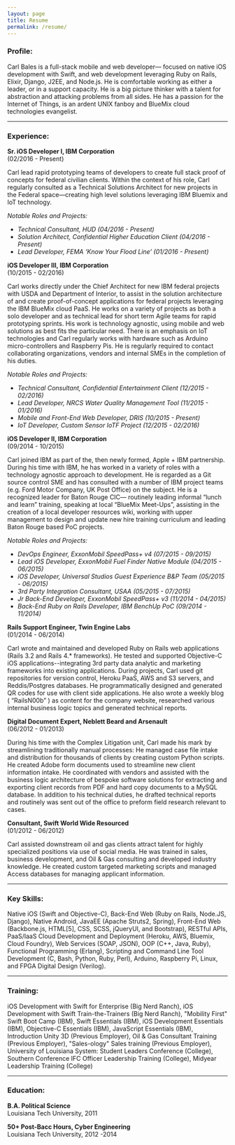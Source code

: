 ```yaml
---
layout: page
title: Resume
permalink: /resume/
---
```


### Profile:

Carl Bales is a full-stack mobile and web developer— focused on native iOS development with Swift, and web development leveraging Ruby on Rails, Elixir, Django, J2EE, and Node.js. He is comfortable working as either a leader, or in a support capacity. He is a big picture thinker with a talent for abstraction and attacking problems from all sides. He has a passion for the Internet of Things, is an ardent UNIX fanboy and BlueMix cloud technologies evangelist.

---

### Experience:

**Sr. iOS Developer I, IBM Corporation**  
(02/2016 - Present)

Carl lead rapid prototyping teams of developers to create full stack proof of concepts for federal civilian clients. Within the context of his role, Carl regularly consulted as a Technical Solutions Architect for new projects in the Federal space—creating high level solutions leveraging IBM Bluemix and IoT technology.

_Notable Roles and Projects:_  

* _Technical Consultant, HUD							                      (04/2016 - Present)_   
* _Solution Architect, Confidential Higher Education Client	 	  (04/2016 - Present)_  
* _Lead Developer, FEMA ‘Know Your Flood Line’	 		            (01/2016 - Present)_  


**iOS Developer III, IBM Corporation**  
(10/2015 - 02/2016)

Carl works directly under the Chief Architect for new IBM federal projects with USDA and Department of Interior, to assist in the solution architecture of and create proof-of-concept applications for federal projects leveraging the IBM BlueMix cloud PaaS. He works on a variety of projects as both a solo developer and as technical lead for short term Agile teams for rapid prototyping sprints. His work is technology agnostic, using mobile and web solutions as best fits the particular need. There is an emphasis on IoT technologies and Carl regularly works with hardware such as Arduino micro-controllers and Raspberry Pis. He is regularly required to contact collaborating organizations, vendors and internal SMEs in the completion of his duties.

_Notable Roles and Projects:_

* _Technical Consultant, Confidential Entertainment Client		 (12/2015 - 02/2016)_
* _Lead Developer, NRCS Water Quality Management Tool 		     (11/2015 - 01/2016)_
* _Mobile and Front-End Web Developer, DRIS  			           (10/2015 - Present)_
* _IoT Developer, Custom Sensor IoTF Project 			           (12/2015 - 02/2016)_


**iOS Developer II, IBM Corporation**  
(09/2014 - 10/2015)

Carl joined IBM as part of the, then newly formed, Apple + IBM partnership. During his time with IBM, he has worked in a variety of roles with a technology agnostic approach to development. He is regarded as a Git source control SME and has consulted with a number of IBM project teams (e.g. Ford Motor Company, UK Post Office) on the subject. He is a recognized leader for Baton Rouge CIC— routinely leading informal “lunch and learn” training, speaking at local “BlueMix Meet-Ups”, assisting in the creation of a local developer resources wiki, working with upper management to design and update new hire training curriculum and leading Baton Rouge based PoC projects.

_Notable Roles and Projects:_  

* _DevOps Engineer, ExxonMobil SpeedPass+ v4 			(07/2015 - 09/2015)_  
* _Lead iOS Developer, ExxonMobil Fuel Finder Native Module 	(04/2015 - 06/2015)_
* _iOS Developer, Universal Studios Guest Experience B&P Team 	(05/2015 - 06/2015)_
* _3rd Party Integration Consultant, USAA 				(05/2015 - 07/2015)_  
* _Jr Back-End Developer, ExxonMobil SpeedPass+ v3 		(11/2014 - 04/2015)_
* _Back-End Ruby on Rails Developer, IBM BenchUp PoC 		(09/2014 - 11/2014)_


**Rails Support Engineer, Twin Engine Labs**  
(01/2014 - 06/2014)

Carl wrote and maintained and developed Ruby on Rails web applications (Rails 3.2 and Rails 4.* frameworks). He tested and supported Objective-C iOS applications--integrating 3rd party data analytic and marketing frameworks into existing applications. During projects, Carl used git repositories for version control, Heroku PaaS, AWS and S3 servers, and Reddis/Postgres databases. He programmatically designed and generated QR codes for use with client side applications. He also wrote a weekly blog ( “RailsN00b” ) as content for the company website, researched various internal business logic topics and generated technical reports.


**Digital Document Expert, Neblett Beard and Arsenault**  
(06/2012 - 01/2013)

During his time with the Complex Litigation unit, Carl made his mark by streamlining traditionally manual processes: He managed case file intake and distribution for thousands of clients by creating custom Python scripts. He created Adobe form documents used to streamline new client information intake. He coordinated with vendors and assisted with the business logic architecture of bespoke software solutions for extracting and exporting client records from PDF and hard copy documents to a MySQL database. In addition to his technical duties, he drafted technical reports and routinely was sent out of the office to preform field research relevant to cases.


**Consultant, Swift World Wide Resourced**  
(01/2012 - 06/2012)

Carl assisted downstream oil and gas clients attract talent for highly specialized positions via use of social media. He was trained in sales, business development, and Oil & Gas consulting and developed industry knowledge. He created custom targeted marketing scripts and managed Access databases for managing applicant information.

---

### Key Skills:   

Native iOS (Swift and Objective-C), Back-End Web (Ruby on Rails, Node.JS, Django), Native Android, JavaEE (Apache Struts2, Spring), Front-End Web (Backbone.js, HTML[5], CSS, SCSS, jQueryUI, and Bootstrap), RESTful APIs, PaaS/IaaS Cloud Development and Deployment (Heroku, AWS, Bluemix, Cloud Foundry), Web Services (SOAP, JSON), OOP (C++, Java, Ruby), Functional Programming (Erlang), Scripting and Command Line Tool Development (C, Bash, Python, Ruby, Perl), Arduino, Raspberry Pi, Linux, and FPGA Digital Design (Verilog).

---

### Training:

iOS Development with Swift for Enterprise (Big Nerd Ranch), iOS Development with Swift Train-the-Trainers (Big Nerd Ranch), "Mobility First" Swift Boot Camp (IBM), Swift Essentials (IBM), iOS Development Essentials (IBM), Objective-C Essentials (IBM), JavaScript Essentials (IBM), Introduction Unity 3D (Previous Employer), Oil & Gas Consultant Training (Previous Employer), "Sales-ology" Sales training (Previous Employer), University of Louisiana System: Student Leaders Conference (College), Southern Conference IFC Officer Leadership Training (College), Midyear Leadership Training (College)

---

### Education:  
**B.A. Political Science**  
Louisiana Tech University, 2011

**50+ Post-Bacc Hours, Cyber Engineering**  
Louisiana Tech University, 2012 -2014
